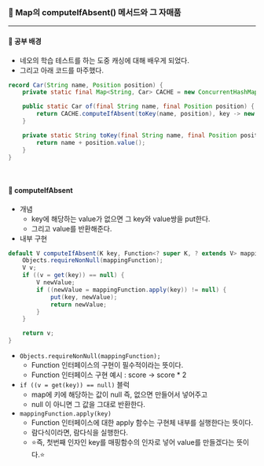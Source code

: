 ### 🔶 Map의 computeIfAbsent() 메서드와 그 자매품
---

#### 🔸 공부 배경
- 네오의 학습 테스트를 하는 도중 캐싱에 대해 배우게 되었다.
- 그리고 아래 코드를 마주했다.
```java
record Car(String name, Position position) {
    private static final Map<String, Car> CACHE = new ConcurrentHashMap<>();

    public static Car of(final String name, final Position position) {
        return CACHE.computeIfAbsent(toKey(name, position), key -> new Car(key, position));
    }

    private static String toKey(final String name, final Position position) {
        return name + position.value();
    }
}
```

<br>

#### 🔸 computeIfAbsent
- 개념
  - key에 해당하는 value가 없으면 그 key와 value쌍을 put한다.
  - 그리고 value를 반환해준다.
- 내부 구현
```java
default V computeIfAbsent(K key, Function<? super K, ? extends V> mappingFunction) {
    Objects.requireNonNull(mappingFunction);
    V v;
    if ((v = get(key)) == null) {
        V newValue;
        if ((newValue = mappingFunction.apply(key)) != null) {
            put(key, newValue);
            return newValue;
        }
    }

    return v;
}
```

- `Objects.requireNonNull(mappingFunction);`
  - Function 인터페이스의 구현이 필수적이라는 뜻이다.
  - Function 인터페이스 구현 예시 : score -> score * 2
- `if ((v = get(key)) == null)` 블럭
  - map에 키에 해당하는 값이 null 즉, 없으면 만들어서 넣어주고
  - null 이 아니면 그 값을 그대로 반환한다.
- `mappingFunction.apply(key)`
  - Function 인터페이스에 대한 apply 함수는 구현체 내부를 실행한다는 뜻이다.
  - 람다식이라면, 람다식을 실행한다.
  - ⭐즉, 첫번째 인자인 key를 매핑함수의 인자로 넣어 value를 만들겠다는 뜻이다.⭐
